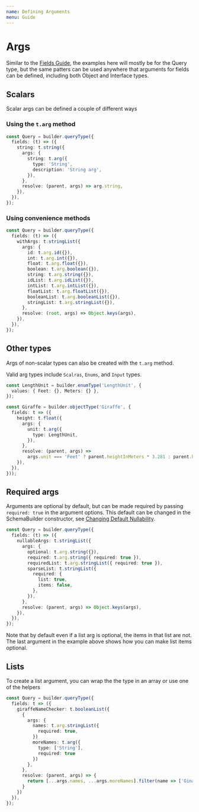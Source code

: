 ```yaml
---
name: Defining Arguments
menu: Guide
---
```


# Args

Similar to the [Fields Guide](fields.md), the examples here will mostly be for the Query type, but the same patters can be used anywhere that arguments for fields can be defined, including both Object and Interface types.

## Scalars

Scalar args can be defined a couple of different ways

### Using the `t.arg` method

```typescript
const Query = builder.queryType({
  fields: (t) => ({
    string: t.string({
      args: {
        string: t.arg({
          type: 'String',
          description: 'String arg',
        }),
      },
      resolve: (parent, args) => arg.string,
    }),
  }),
});
```

### Using convenience methods

```typescript
const Query = builder.queryType({
  fields: (t) => ({
    withArgs: t.stringList({
      args: {
        id: t.arg.id({}),
        int: t.arg.int({}),
        float: t.arg.float({}),
        boolean: t.arg.boolean({}),
        string: t.arg.string({}),
        idList: t.arg.idList({}),
        intList: t.arg.intList({}),
        floatList: t.arg.floatList({}),
        booleanList: t.arg.booleanList({}),
        stringList: t.arg.stringList({}),
      },
      resolve: (root, args) => Object.keys(args),
    }),
  }),
});
```

## Other types

Args of non-scalar types can also be created with the `t.arg` method.

Valid arg types include `Scalras`, `Enums`, and `Input` types.

```typescript
const LengthUnit = builder.enumType('LengthUnit', {
  values: { Feet: {}, Meters: {} },
});

const Giraffe = builder.objectType('Giraffe', {
  fields: t => ({
    height: t.float({
      args: {
        unit: t.arg({
          type: LengthUnit,
        }),
      },
      resolve: (parent, args) =>
        args.unit === 'Feet' ? parent.heightInMeters * 3.281 : parent.heightInMeters,
    }),
  }),
}));
```

## Required args

Arguments are optional by default, but can be made required by passing `required: true` in the argument options. This default can be changed in the SchemaBuilder constructor, see [Changing Default Nullability](https://github.com/hayes/giraphql/tree/28442bd6bec51d0c468cd50583bee876c8be81bc/docs/guide/guide/changing-default-nullability.md).

```typescript
const Query = builder.queryType({
  fields: (t) => ({
    nullableArgs: t.stringList({
      args: {
        optional: t.arg.string({}),
        required: t.arg.string({ required: true }),
        requiredList: t.arg.stringList({ required: true }),
        sparseList: t.stringList({
          required: {
            list: true,
            items: false,
          },
        }),
      },
      resolve: (parent, args) => Object.keys(args),
    }),
  }),
});
```

Note that by default even if a list arg is optional, the items in that list are not. The last argument in the example above shows how you can make list items optional.

## Lists

To create a list argument, you can wrap the the type in an array or use one of the helpers

```typescript
const Query = builder.queryType({
  fields: t => ({
    giraffeNameChecker: t.booleanList({
      {
        args: {
          names: t.arg.stringList({
            required: true,
          })
          moreNames: t.arg({
            type: ['String'],
            required: true
          })
        },
      },
      resolve: (parent, args) => {
        return [...args.names, ...args.moreNames].filter(name => ['Gina', 'James'].includes(name)),
      }
    })
  }),
});
```

